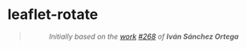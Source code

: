 # leaflet-rotate

<blockquote>
    <p align="center">
        <em>Initially based on the <a href="https://github.com/Leaflet/Leaflet/tree/rotate">work</a> <a href="https://github.com/Leaflet/Leaflet/issues/268">#268</a> of <strong>Iván Sánchez Ortega</strong></em>
    </p>
</blockquote>
